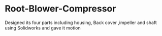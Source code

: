 # Root-Blower-Compressor
Designed its four parts including housing, Back cover ,impeller and shaft using Solidworks and gave it motion
